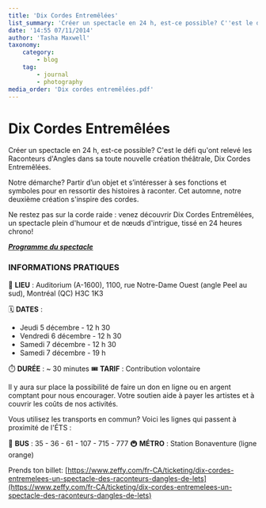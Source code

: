 ```yaml
---
title: 'Dix Cordes Entremêlées'
list_summary: 'Créer un spectacle en 24 h, est-ce possible? C''est le défi qu''ont relevé les Raconteurs d''Angles dans sa toute nouvelle création théâtrale, Dix Cordes Entremêlées. (AUT24)'
date: '14:55 07/11/2014'
author: 'Tasha Maxwell'
taxonomy:
    category:
        - blog
    tag:
        - journal
        - photography
media_order: 'Dix cordes entremêlées.pdf'
---
```


# Dix Cordes Entremêlées
Créer un spectacle en 24 h, est-ce possible? C'est le défi qu'ont relevé les Raconteurs d'Angles dans sa toute nouvelle création théâtrale, Dix Cordes Entremêlées.

Notre démarche? Partir d’un objet et s’intéresser à ses fonctions et symboles pour en ressortir des histoires à raconter. Cet automne, notre deuxième création s'inspire des cordes.

Ne restez pas sur la corde raide : venez découvrir Dix Cordes Entremêlées, un spectacle plein d'humour et de nœuds d'intrigue, tissé en 24 heures chrono!

**_[Programme du spectacle](https://drive.google.com/file/d/1ldfRrKNrcvPS873K2chdGQ47LiOcoXUq/view?usp=sharing)_**

### INFORMATIONS PRATIQUES

📍 **LIEU** : Auditorium (A-1600), 1100, rue Notre-Dame Ouest (angle Peel au sud), Montréal (QC) H3C 1K3

🗓️ **DATES** : 
* Jeudi 5 décembre - 12 h 30 
* Vendredi 6 décembre - 12 h 30
* Samedi 7 décembre - 12 h 30
* Samedi 7 décembre - 19 h

⏱️ **DURÉE** : ~ 30 minutes
🎟️ **TARIF** : Contribution volontaire

Il y aura sur place la possibilité de faire un don en ligne ou en argent comptant pour nous encourager. Votre soutien aide à payer les artistes et à couvrir les coûts de nos activités.

Vous utilisez les transports en commun? Voici les lignes qui passent à proximité de l'ÉTS : 

🚌 **BUS** : 35 - 36 - 61 - 107 - 715 - 777
🚇 **MÉTRO** : Station Bonaventure (ligne orange)

Prends ton billet: [https://www.zeffy.com/fr-CA/ticketing/dix-cordes-entremelees-un-spectacle-des-raconteurs-dangles-de-lets](https://www.zeffy.com/fr-CA/ticketing/dix-cordes-entremelees-un-spectacle-des-raconteurs-dangles-de-lets)